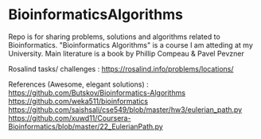 # BioinformaticsAlgorithms
Repo is for sharing problems, solutions and algorithms related to Bioinformatics.
"Bioinformatics Algorithms" is a course I am atteding at my University. 
Main literature is a book by Phillip Compeau &amp; Pavel Pevzner


Rosalind tasks/ challenges : 
https://rosalind.info/problems/locations/

References (Awesome, elegant solutions) : 
https://github.com/Butskov/Bioinformatics-Algorithms
https://github.com/weka511/bioinformatics
https://github.com/saishsali/cse549/blob/master/hw3/eulerian_path.py
https://github.com/xuwd11/Coursera-Bioinformatics/blob/master/22_EulerianPath.py
